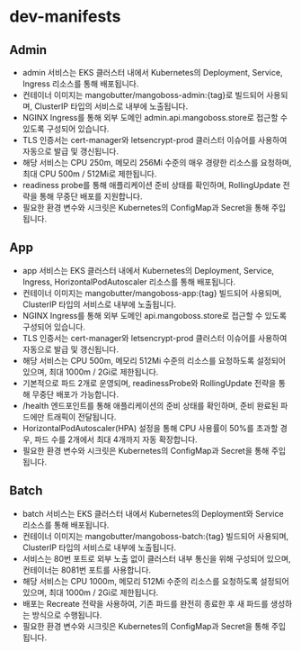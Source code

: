 # dev-manifests

## Admin
- admin 서비스는 EKS 클러스터 내에서 Kubernetes의 Deployment, Service, Ingress 리소스를 통해 배포됩니다.
- 컨테이너 이미지는 mangobutter/mangoboss-admin:{tag}로 빌드되어 사용되며, ClusterIP 타입의 서비스로 내부에 노출됩니다.
- NGINX Ingress를 통해 외부 도메인 admin.api.mangoboss.store로 접근할 수 있도록 구성되어 있습니다.
- TLS 인증서는 cert-manager와 letsencrypt-prod 클러스터 이슈어를 사용하여 자동으로 발급 및 갱신됩니다.
- 해당 서비스는 CPU 250m, 메모리 256Mi 수준의 매우 경량한 리소스를 요청하며, 최대 CPU 500m / 512Mi로 제한됩니다.
- readiness probe를 통해 애플리케이션 준비 상태를 확인하며, RollingUpdate 전략을 통해 무중단 배포를 지원합니다.
- 필요한 환경 변수와 시크릿은 Kubernetes의 ConfigMap과 Secret을 통해 주입됩니다.


## App
- app 서비스는 EKS 클러스터 내에서 Kubernetes의 Deployment, Service, Ingress, HorizontalPodAutoscaler 리소스를 통해 배포됩니다.
- 컨테이너 이미지는 mangobutter/mangoboss-app:{tag} 빌드되어 사용되며, ClusterIP 타입의 서비스로 내부에 노출됩니다.
- NGINX Ingress를 통해 외부 도메인 api.mangoboss.store로 접근할 수 있도록 구성되어 있습니다.
- TLS 인증서는 cert-manager와 letsencrypt-prod 클러스터 이슈어를 사용하여 자동으로 발급 및 갱신됩니다.
- 해당 서비스는 CPU 500m, 메모리 512Mi 수준의 리소스를 요청하도록 설정되어 있으며, 최대 1000m / 2Gi로 제한됩니다.
- 기본적으로 파드 2개로 운영되며, readinessProbe와 RollingUpdate 전략을 통해 무중단 배포가 가능합니다.
- /health 엔드포인트를 통해 애플리케이션의 준비 상태를 확인하며, 준비 완료된 파드에만 트래픽이 전달됩니다.
- HorizontalPodAutoscaler(HPA) 설정을 통해 CPU 사용률이 50%를 초과할 경우, 파드 수를 2개에서 최대 4개까지 자동 확장합니다.
- 필요한 환경 변수와 시크릿은 Kubernetes의 ConfigMap과 Secret을 통해 주입됩니다.

## Batch
- batch 서비스는 EKS 클러스터 내에서 Kubernetes의 Deployment와 Service 리소스를 통해 배포됩니다.
- 컨테이너 이미지는 mangobutter/mangoboss-batch:{tag} 빌드되어 사용되며, ClusterIP 타입의 서비스로 내부에 노출됩니다.
- 서비스는 80번 포트로 외부 노출 없이 클러스터 내부 통신을 위해 구성되어 있으며, 컨테이너는 8081번 포트를 사용합니다.
- 해당 서비스는 CPU 1000m, 메모리 512Mi 수준의 리소스를 요청하도록 설정되어 있으며, 최대 1000m / 2Gi로 제한됩니다.
- 배포는 Recreate 전략을 사용하여, 기존 파드를 완전히 종료한 후 새 파드를 생성하는 방식으로 수행됩니다.
- 필요한 환경 변수와 시크릿은 Kubernetes의 ConfigMap과 Secret을 통해 주입됩니다.
